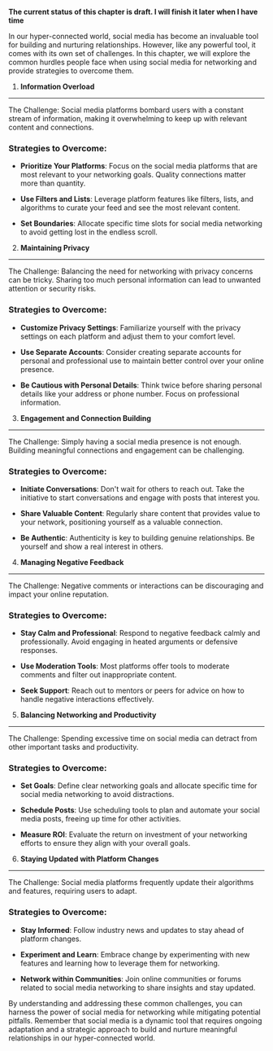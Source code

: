 **The current status of this chapter is draft. I will finish it later when I have time**

In our hyper-connected world, social media has become an invaluable tool for building and nurturing relationships. However, like any powerful tool, it comes with its own set of challenges. In this chapter, we will explore the common hurdles people face when using social media for networking and provide strategies to overcome them.

1. **Information Overload**
---------------------------

The Challenge: Social media platforms bombard users with a constant stream of information, making it overwhelming to keep up with relevant content and connections.

### Strategies to Overcome:

* **Prioritize Your Platforms**: Focus on the social media platforms that are most relevant to your networking goals. Quality connections matter more than quantity.

* **Use Filters and Lists**: Leverage platform features like filters, lists, and algorithms to curate your feed and see the most relevant content.

* **Set Boundaries**: Allocate specific time slots for social media networking to avoid getting lost in the endless scroll.

2. **Maintaining Privacy**
--------------------------

The Challenge: Balancing the need for networking with privacy concerns can be tricky. Sharing too much personal information can lead to unwanted attention or security risks.

### Strategies to Overcome:

* **Customize Privacy Settings**: Familiarize yourself with the privacy settings on each platform and adjust them to your comfort level.

* **Use Separate Accounts**: Consider creating separate accounts for personal and professional use to maintain better control over your online presence.

* **Be Cautious with Personal Details**: Think twice before sharing personal details like your address or phone number. Focus on professional information.

3. **Engagement and Connection Building**
-----------------------------------------

The Challenge: Simply having a social media presence is not enough. Building meaningful connections and engagement can be challenging.

### Strategies to Overcome:

* **Initiate Conversations**: Don't wait for others to reach out. Take the initiative to start conversations and engage with posts that interest you.

* **Share Valuable Content**: Regularly share content that provides value to your network, positioning yourself as a valuable connection.

* **Be Authentic**: Authenticity is key to building genuine relationships. Be yourself and show a real interest in others.

4. **Managing Negative Feedback**
---------------------------------

The Challenge: Negative comments or interactions can be discouraging and impact your online reputation.

### Strategies to Overcome:

* **Stay Calm and Professional**: Respond to negative feedback calmly and professionally. Avoid engaging in heated arguments or defensive responses.

* **Use Moderation Tools**: Most platforms offer tools to moderate comments and filter out inappropriate content.

* **Seek Support**: Reach out to mentors or peers for advice on how to handle negative interactions effectively.

5. **Balancing Networking and Productivity**
--------------------------------------------

The Challenge: Spending excessive time on social media can detract from other important tasks and productivity.

### Strategies to Overcome:

* **Set Goals**: Define clear networking goals and allocate specific time for social media networking to avoid distractions.

* **Schedule Posts**: Use scheduling tools to plan and automate your social media posts, freeing up time for other activities.

* **Measure ROI**: Evaluate the return on investment of your networking efforts to ensure they align with your overall goals.

6. **Staying Updated with Platform Changes**
--------------------------------------------

The Challenge: Social media platforms frequently update their algorithms and features, requiring users to adapt.

### Strategies to Overcome:

* **Stay Informed**: Follow industry news and updates to stay ahead of platform changes.

* **Experiment and Learn**: Embrace change by experimenting with new features and learning how to leverage them for networking.

* **Network within Communities**: Join online communities or forums related to social media networking to share insights and stay updated.

By understanding and addressing these common challenges, you can harness the power of social media for networking while mitigating potential pitfalls. Remember that social media is a dynamic tool that requires ongoing adaptation and a strategic approach to build and nurture meaningful relationships in our hyper-connected world.
